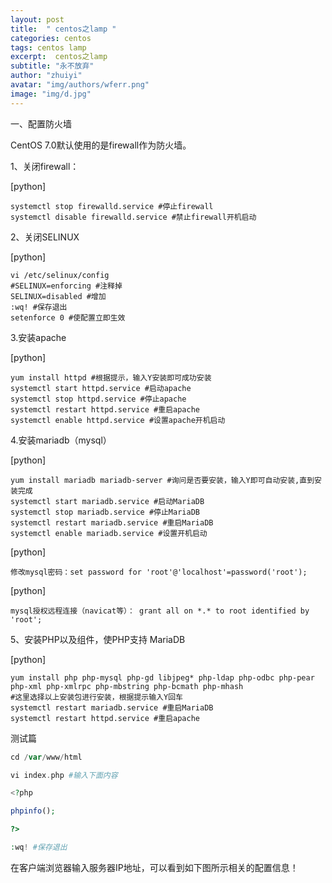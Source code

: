 ```yaml
---
layout: post
title:  " centos之lamp "
categories: centos
tags: centos lamp
excerpt:  centos之lamp 
subtitle: "永不放弃"
author: "zhuiyi"
avatar: "img/authors/wferr.png"
image: "img/d.jpg"
---
```


 一、配置防火墙

CentOS 7.0默认使用的是firewall作为防火墙。

1、关闭firewall：

[python] 

    systemctl stop firewalld.service #停止firewall  
    systemctl disable firewalld.service #禁止firewall开机启动  


2、关闭SELINUX

[python] 

    vi /etc/selinux/config  
    #SELINUX=enforcing #注释掉  
    SELINUX=disabled #增加  
    :wq! #保存退出  
    setenforce 0 #使配置立即生效  

3.安装apache

[python] 

    yum install httpd #根据提示，输入Y安装即可成功安装  
    systemctl start httpd.service #启动apache  
    systemctl stop httpd.service #停止apache  
    systemctl restart httpd.service #重启apache  
    systemctl enable httpd.service #设置apache开机启动  

4.安装mariadb（mysql）

[python] 

    yum install mariadb mariadb-server #询问是否要安装，输入Y即可自动安装,直到安装完成  
    systemctl start mariadb.service #启动MariaDB  
    systemctl stop mariadb.service #停止MariaDB  
    systemctl restart mariadb.service #重启MariaDB  
    systemctl enable mariadb.service #设置开机启动  

[python] 

    修改mysql密码：set password for 'root'@'localhost'=password('root');  

[python] 

    mysql授权远程连接（navicat等）： grant all on *.* to root identified by 'root';  


5、安装PHP以及组件，使PHP支持 MariaDB

[python] 

    yum install php php-mysql php-gd libjpeg* php-ldap php-odbc php-pear php-xml php-xmlrpc php-mbstring php-bcmath php-mhash  
    #这里选择以上安装包进行安装，根据提示输入Y回车  
    systemctl restart mariadb.service #重启MariaDB  
    systemctl restart httpd.service #重启apache  


测试篇
```php
cd /var/www/html

vi index.php #输入下面内容

<?php

phpinfo();

?>

:wq! #保存退出
```
在客户端浏览器输入服务器IP地址，可以看到如下图所示相关的配置信息！
